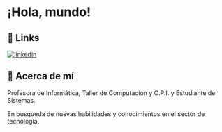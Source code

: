 
# ¡Hola, mundo! 


## 🔗 Links

[![linkedin](https://img.shields.io/badge/linkedin-0A66C2?style=for-the-badge&logo=linkedin&logoColor=white)](https://www.linkedin.com/in/jazm%C3%ADn-vargas-a44189334/)


## 🚀 Acerca de mí
Profesora de Informática, Taller de Computación y O.P.I. y Estudiante de Sistemas.

En busqueda de nuevas habilidades y conocimientos en el sector de tecnología.
